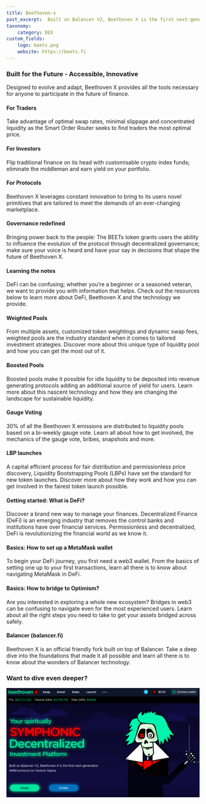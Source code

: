 ```yaml
---
title: Beethoven-x
post_excerpt:  Built on Balancer V2, Beethoven X is the first next-generation AMM protocol on Fantom Opera & Optimism
taxonomy:
    category: DEX
custom_fields:
    logo: beets.png
    website: https://beets.fi
---
```

### Built for the Future - Accessible, Innovative
Designed to evolve and adapt, Beethoven X provides all the tools necessary for anyone to participate in the future of finance.
#### For Traders
Take advantage of optimal swap rates, minimal slippage and concentrated liquidity as the Smart Order Router seeks to find traders the most optimal price.
#### For Investors
Flip traditional finance on its head with customisable crypto index funds; eliminate the middleman and earn yield on your portfolio.
#### For Protocols
Beethoven X leverages constant innovation to bring to its users novel primitives that are tailored to meet the demands of an ever-changing marketplace.
#### Governance redefined
Bringing power back to the people: The BEETs token grants users the ability to influence the evolution of the protocol through decentralized governance; make sure your voice is heard and have your say in decisions that shape the future of Beethoven X.
#### Learning the notes
DeFi can be confusing; whether you’re a beginner or a seasoned veteran, we want to provide you with information that helps. Check out the resources below to learn more about DeFi, Beethoven X and the technology we provide.
#### Weighted Pools
From multiple assets, customized token weightings and dynamic swap fees, weighted pools are the industry standard when it comes to tailored investment strategies. Discover more about this unique type of liquidity pool and how you can get the most out of it.
#### Boosted Pools
Boosted pools make it possible for idle liquidity to be deposited into revenue generating protocols adding an additional source of yield for users. Learn more about this nascent technology and how they are changing the landscape for sustainable liquidity.
#### Gauge Voting
30% of all the Beethoven X emissions are distributed to liquidity pools based on a bi-weekly gauge vote. Learn all about how to get involved, the mechanics of the gauge vote, bribes, snapshots and more.
#### LBP launches
A capital efficient process for fair distribution and permissionless price discovery, Liquidity Bootstrapping Pools (LBPs) have set the standard for new token launches. Discover more about how they work and how you can get involved in the fairest token launch possible.
#### Getting started: What is DeFi?
Discover a brand new way to manage your finances. Decentralized Finance (DeFi) is an emerging industry that removes the control banks and institutions have over financial services. Permissionless and decentralized, DeFi is revolutionizing the financial world as we know it.
#### Basics: How to set up a MetaMask wallet
To begin your DeFi journey, you first need a web3 wallet. From the basics of setting one up to your first transactions, learn all there is to know about navigating MetaMask in DeFi.
#### Basics: How to bridge to Optimism?
Are you interested in exploring a whole new ecosystem? Bridges in web3 can be confusing to navigate even for the most experienced users. Learn about all the right steps you need to take to get your assets bridged across safely.
#### Balancer (balancer.fi)
Beethoven X is an official friendly fork built on top of Balancer. Take a deep dive into the foundations that made it all possible and learn all there is to know about the wonders of Balancer technology.

### Want to dive even deeper?

[![Beets](/_images/cover_beethovenx.png "BEETS")](https://beets.fi)
